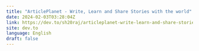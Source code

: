 ```yaml
---
title: "ArticlePlanet - Write, Learn and Share Stories with the world"
date: 2024-02-03T03:28:04Z
link: https://dev.to/sh20raj/articleplanet-write-learn-and-share-stories-with-the-world-b3n?utm_medium=RSS&utm_source=news.12bit.vn
site: dev.to
language: English
draft: false
---
```

